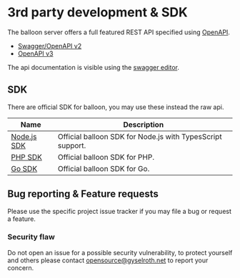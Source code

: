 # 3rd party development & SDK

The balloon server offers a full featured REST API specified using [OpenAPI](https://github.com/OAI/OpenAPI-Specification).

* [Swagger/OpenAPI v2](https://raw.githubusercontent.com/gyselroth/balloon/master/src/app/Balloon.App.Api/swagger.yml)
* [OpenAPI v3](https://raw.githubusercontent.com/gyselroth/balloon/master/src/app/Balloon.App.Api/openapi.yml)

The api documentation is visible using the [swagger editor](http://editor.swagger.io/#/?url=https://raw.githubusercontent.com/gyselroth/balloon/master/src/app/Balloon.App.Api/openapi.yml).

## SDK 

There are official SDK for balloon, you may use these instead the raw api.

| Name      | Description |
| ---------- | ----------- |
| [Node.js SDK](https://github.com/gyselroth/balloon-sdk-typescript-node) | Official balloon SDK for Node.js with TypesScript support. | 
| [PHP SDK](https://github.com/gyselroth/balloon-sdk-php) | Official balloon SDK for PHP. | 
| [Go SDK](https://github.com/gyselroth/balloon-sdk-go) | Official balloon SDK for Go. | 

## Bug reporting & Feature requests

Please use the specific project issue tracker if you may file a bug or request a feature.

### Security flaw
Do not open an issue for a possible security vulnerability, to protect yourself and others please contact <opensource@gyselroth.net>
to report your concern.
